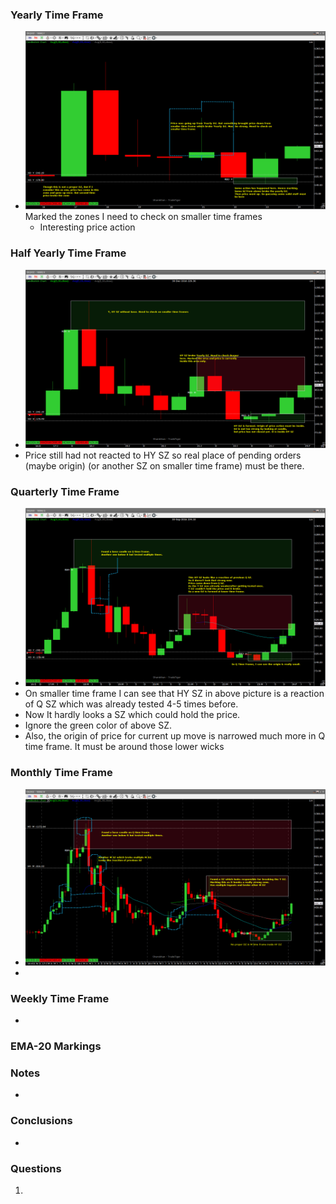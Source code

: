 
### Yearly Time Frame
- ![](_attachments/Pasted%20image%2020240219214308.png)
  Marked the zones I need to check on smaller time frames
  - Interesting price action
### Half Yearly Time Frame
- ![](_attachments/Pasted%20image%2020240219215154.png)
- Price still had not reacted to HY SZ so real place of pending orders (maybe origin) (or another SZ on smaller time frame) must be there.
### Quarterly Time Frame
- ![](_attachments/Pasted%20image%2020240219220147.png)
- On smaller time frame I can see that HY SZ in above picture is a reaction of Q SZ which was already tested 4-5 times before.
- Now It hardly looks a SZ which could hold the price.
- Ignore the green color of above SZ.
- Also, the origin of price for current up move is narrowed much more in Q time frame. It must be around those lower wicks
### Monthly Time Frame
- ![](_attachments/Pasted%20image%2020240219221931.png)
- 
### Weekly Time Frame

- 
### EMA-20 Markings

### Notes
- 
### **Conclusions**
- 
### **Questions**
1. 
